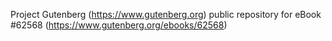 Project Gutenberg (https://www.gutenberg.org) public repository for eBook #62568 (https://www.gutenberg.org/ebooks/62568)
